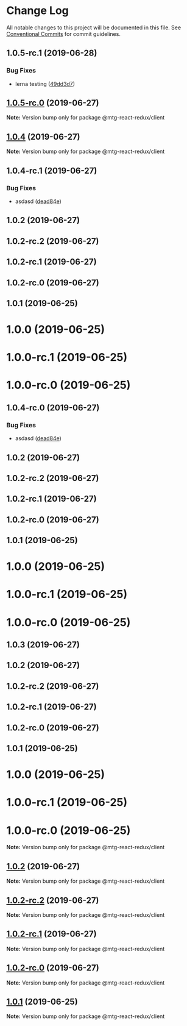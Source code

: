 # Change Log

All notable changes to this project will be documented in this file.
See [Conventional Commits](https://conventionalcommits.org) for commit guidelines.

## 1.0.5-rc.1 (2019-06-28)


### Bug Fixes

* lerna testing ([49dd3d7](https://github.com/okonech/mtg-react-redux/commit/49dd3d7))






## [1.0.5-rc.0](https://github.com/okonech/mtg-react-redux/compare/@mtg-react-redux/client@1.0.4...@mtg-react-redux/client@1.0.5-rc.0) (2019-06-27)

**Note:** Version bump only for package @mtg-react-redux/client





## [1.0.4](https://github.com/okonech/mtg-react-redux/compare/@mtg-react-redux/client@1.0.4-rc.1...@mtg-react-redux/client@1.0.4) (2019-06-27)

**Note:** Version bump only for package @mtg-react-redux/client





## 1.0.4-rc.1 (2019-06-27)


### Bug Fixes

* asdasd ([dead84e](https://github.com/okonech/mtg-react-redux/commit/dead84e))



## 1.0.2 (2019-06-27)



## 1.0.2-rc.2 (2019-06-27)



## 1.0.2-rc.1 (2019-06-27)



## 1.0.2-rc.0 (2019-06-27)



## 1.0.1 (2019-06-25)



# 1.0.0 (2019-06-25)



# 1.0.0-rc.1 (2019-06-25)



# 1.0.0-rc.0 (2019-06-25)






## 1.0.4-rc.0 (2019-06-27)


### Bug Fixes

* asdasd ([dead84e](https://github.com/okonech/mtg-react-redux/commit/dead84e))



## 1.0.2 (2019-06-27)



## 1.0.2-rc.2 (2019-06-27)



## 1.0.2-rc.1 (2019-06-27)



## 1.0.2-rc.0 (2019-06-27)



## 1.0.1 (2019-06-25)



# 1.0.0 (2019-06-25)



# 1.0.0-rc.1 (2019-06-25)



# 1.0.0-rc.0 (2019-06-25)






## 1.0.3 (2019-06-27)



## 1.0.2 (2019-06-27)



## 1.0.2-rc.2 (2019-06-27)



## 1.0.2-rc.1 (2019-06-27)



## 1.0.2-rc.0 (2019-06-27)



## 1.0.1 (2019-06-25)



# 1.0.0 (2019-06-25)



# 1.0.0-rc.1 (2019-06-25)



# 1.0.0-rc.0 (2019-06-25)

**Note:** Version bump only for package @mtg-react-redux/client





## [1.0.2](https://github.com/okonech/mtg-react-redux/compare/v1.0.2-rc.2...v1.0.2) (2019-06-27)

**Note:** Version bump only for package @mtg-react-redux/client





## [1.0.2-rc.2](https://github.com/okonech/mtg-react-redux/compare/v1.0.2-rc.1...v1.0.2-rc.2) (2019-06-27)

**Note:** Version bump only for package @mtg-react-redux/client





## [1.0.2-rc.1](https://github.com/okonech/mtg-react-redux/compare/v1.0.2-rc.0...v1.0.2-rc.1) (2019-06-27)

**Note:** Version bump only for package @mtg-react-redux/client





## [1.0.2-rc.0](https://github.com/okonech/mtg-react-redux/compare/v1.0.1...v1.0.2-rc.0) (2019-06-27)

**Note:** Version bump only for package @mtg-react-redux/client





## [1.0.1](https://github.com/okonech/mtg-react-redux/compare/v1.0.0...v1.0.1) (2019-06-25)

**Note:** Version bump only for package @mtg-react-redux/client
